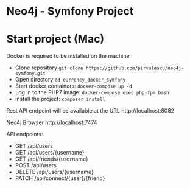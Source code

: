 Neo4j - Symfony Project
==================================

# Start project (Mac)

Docker is required to be installed on the machine

  * Clone repository `git clone https://github.com/pirvulescu/neo4j-symfony.git`
  * Open directory  `cd currency_docker_symfony`
  * Start docker containers: `docker-compose up -d`
  * Log in to the PHP7 image: `docker-compose exec php-fpm bash`
  * install the project: `composer install`
  
Rest API endpoint will be available at the URL http://localhost:8082

Neo4j Browser http://localhost:7474
  
API endpoints:
 * GET /api/users
 * GET /api/users/{username}  
 * GET /api/friends/{username}  
 * POST /api/users
 * DELETE /api/users/{username} 
 * PATCH /api/connect/{user}/{friend}